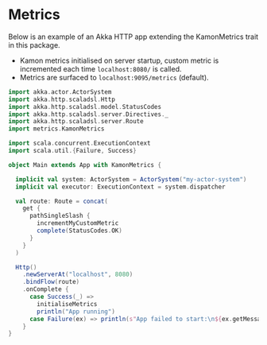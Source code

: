 # Metrics

Below is an example of an Akka HTTP app extending the KamonMetrics trait in this package.
- Kamon metrics initialised on server startup, custom metric is incremented each time `localhost:8080/` is called.
- Metrics are surfaced to `localhost:9095/metrics` (default).

```scala
import akka.actor.ActorSystem
import akka.http.scaladsl.Http
import akka.http.scaladsl.model.StatusCodes
import akka.http.scaladsl.server.Directives._
import akka.http.scaladsl.server.Route
import metrics.KamonMetrics

import scala.concurrent.ExecutionContext
import scala.util.{Failure, Success}

object Main extends App with KamonMetrics {

  implicit val system: ActorSystem = ActorSystem("my-actor-system")
  implicit val executor: ExecutionContext = system.dispatcher

  val route: Route = concat(
    get {
      pathSingleSlash {
        incrementMyCustomMetric
        complete(StatusCodes.OK)
      }
    }
  )

  Http()
    .newServerAt("localhost", 8080)
    .bindFlow(route)
    .onComplete {
      case Success(_) =>
        initialiseMetrics
        println("App running")
      case Failure(ex) => println(s"App failed to start:\n${ex.getMessage}")
    }
}

```
